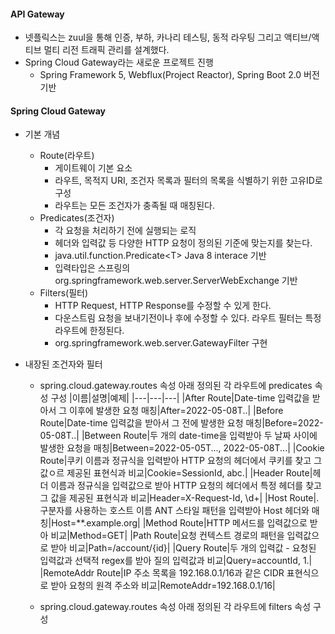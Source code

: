 #### API Gateway

- 넷플릭스는 zuul을 통해 인증, 부하, 카나리 테스팅, 동적 라우팅 그리고 액티브/액티브 멀티 리전 트래픽 관리를 설계했다.
- Spring Cloud Gateway라는 새로운 프로젝트 진행
  - Spring Framework 5, Webflux(Project Reactor), Spring Boot 2.0 버전 기반

#### Spring Cloud Gateway

- 기본 개념
  - Route(라우트)
    - 게이트웨이 기본 요소
    - 라우트, 목적지 URI, 조건자 목록과 필터의 목록을 식별하기 위한 고유ID로 구성
    - 라우트는 모든 조건자가 충족될 때 매칭된다.
  - Predicates(조건자)
    - 각 요청을 처리하기 전에 실행되는 로직
    - 헤더와 입력값 등 다양한 HTTP 요청이 정의된 기준에 맞는지를 찾는다.
    - java.util.function.Predicate\<T> Java 8 interace 기반
    - 입력타입은 스프링의 org.springframework.web.server.ServerWebExchange 기반
  - Filters(필터)
    - HTTP Request, HTTP Response를 수정할 수 있게 한다.
    - 다운스트림 요청을 보내기전이나 후에 수정할 수 있다. 라우트 필터는 특정 라우트에 한정된다.
    - org.springframework.web.server.GatewayFilter 구현

- 내장된 조건자와 필터
  - spring.cloud.gateway.routes 속성 아래 정의된 각 라우트에 predicates 속성 구성
    |이름|설명|예제|
    |---|---|---|
    |After Route|Date-time 입력값을 받아서 그 이후에 발생한 요청 매칭|After=2022-05-08T..|
    |Before Route|Date-time 입력값을 받아서 그 전에 발생한 요청 매칭|Before=2022-05-08T..|
    |Between Route|두 개의 date-time을 입력받아 두 날짜 사이에 발생한 요청을 매칭|Between=2022-05-05T..., 2022-05-08T...|
    |Cookie Route|쿠키 이름과 정규식을 입력받아 HTTP 요청의 헤더에서 쿠키를 찾고 그 값ㅇ르 제공된 표현식과 비교|Cookie=SessionId, abc.|
    |Header Route|헤더 이름과 정규식을 입력값으로 받아 HTTP 요청의 헤더에서 특정 헤더를 찾고 그 값을 제공된 표현식과 비교|Header=X-Request-Id, \d+|
    |Host Route|. 구분자를 사용하는 호스트 이름 ANT 스타일 패턴을 입력받아 Host 헤더와 매칭|Host=\*\*.example.org|
    |Method Route|HTTP 메서드를 입력값으로 받아 비교|Method=GET|
    |Path Route|요청 컨텍스트 경로의 패턴을 입력값으로 받아 비교|Path=/account/{id}|
    |Query Route|두 개의 입력값 - 요청된 입력값과 선택적 regex를 받아 질의 입력값과 비교|Query=accountId, 1.|
    |RemoteAddr Route|IP 주소 목록을 192.168.0.1/16과 같은 CIDR 표현식으로 받아 요청의 원격 주소와 비교|RemoteAddr=192.168.0.1/16|
    
  - spring.cloud.gateway.routes 속성 아래 정의된 각 라우트에 filters 속성 구성
